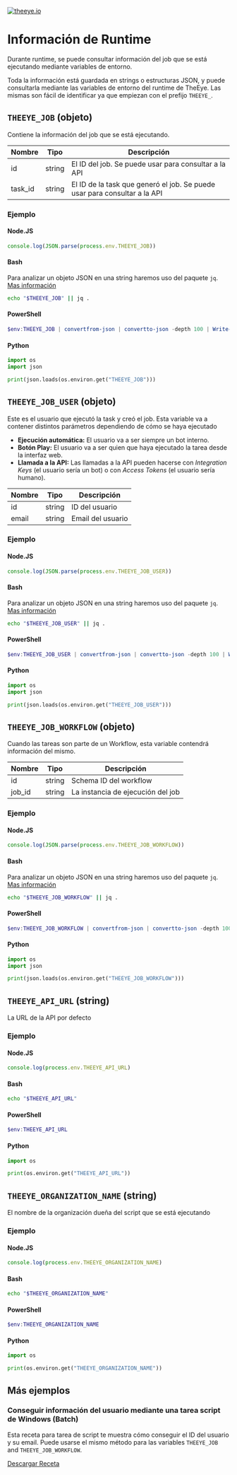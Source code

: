 [![theeye.io](../../images/logo-theeye-theOeye-logo2.png)](https://theeye.io/index.html)

# Información de Runtime

Durante runtime, se puede consultar información del job que se está ejecutando mediante variables de entorno.

Toda la información está guardada en strings o estructuras JSON, y puede consultarla mediante las variables de entorno del runtime de TheEye. Las mismas son fácil de identificar ya que empiezan con el prefijo `THEEYE_`.

## `THEEYE_JOB` (objeto)

Contiene la información del job que se está ejecutando.

| Nombre  | Tipo   | Descripción                                                               |
| ------- | ------ | ------------------------------------------------------------------------- |
| id      | string | El ID del job. Se puede usar para consultar a la API                      |
| task_id | string | El ID de la task que generó el job. Se puede usar para consultar a la API |

### Ejemplo 

<!-- tabs:start -->

#### **Node.JS**

```javascript
console.log(JSON.parse(process.env.THEEYE_JOB))
```

#### **Bash**

Para analizar un objeto JSON en una string haremos uso del paquete `jq`. [Mas información](https://stedolan.github.io/jq/)

```bash
echo "$THEEYE_JOB" || jq .
```

#### **PowerShell**

```powershell
$env:THEEYE_JOB | convertfrom-json | convertto-json -depth 100 | Write-Host
```

#### **Python**

```python
import os
import json

print(json.loads(os.environ.get("THEEYE_JOB")))
```

<!-- tabs:end -->


## `THEEYE_JOB_USER` (objeto)

Este es el usuario que ejecutó la task y creó el job. Esta variable va a contener distintos parámetros dependiendo de cómo se haya ejecutado

* **Ejecución automática:** El usuario va a ser siempre un bot interno.
* **Botón Play:** El usuario va a ser quien que haya ejecutado la tarea desde la interfaz web.
* **Llamada a la API:** Las llamadas a la API pueden hacerse con *Integration Keys* (el usuario sería un bot) o con *Access Tokens* (el usuario sería humano).

| Nombre | Tipo   | Descripción       |
| ------ | ------ | ----------------- |
| id     | string | ID del usuario    |
| email  | string | Email del usuario |

### Ejemplo 

<!-- tabs:start -->

#### **Node.JS**

```javascript
console.log(JSON.parse(process.env.THEEYE_JOB_USER))
```

#### **Bash**

Para analizar un objeto JSON en una string haremos uso del paquete `jq`. [Mas información](https://stedolan.github.io/jq/)

```bash
echo "$THEEYE_JOB_USER" || jq .
```

#### **PowerShell**

```powershell
$env:THEEYE_JOB_USER | convertfrom-json | convertto-json -depth 100 | Write-Host
```

#### **Python**

```python
import os
import json

print(json.loads(os.environ.get("THEEYE_JOB_USER")))
```

<!-- tabs:end -->

## `THEEYE_JOB_WORKFLOW` (objeto)

Cuando las tareas son parte de un Workflow, esta variable contendrá información del mismo.

| Nombre  | Tipo   | Descripción                       |
| ------- | ------ | --------------------------------- |
| id      | string | Schema ID del workflow            |
| job_id  | string | La instancia de ejecución del job |

### Ejemplo 

<!-- tabs:start -->

#### **Node.JS**

```javascript
console.log(JSON.parse(process.env.THEEYE_JOB_WORKFLOW))
```

#### **Bash**

Para analizar un objeto JSON en una string haremos uso del paquete `jq`. [Mas información](https://stedolan.github.io/jq/)

```bash
echo "$THEEYE_JOB_WORKFLOW" || jq .
```

#### **PowerShell**

```powershell
$env:THEEYE_JOB_WORKFLOW | convertfrom-json | convertto-json -depth 100 | Write-Host
```

#### **Python**

```python
import os
import json

print(json.loads(os.environ.get("THEEYE_JOB_WORKFLOW")))
```

<!-- tabs:end -->

## `THEEYE_API_URL` (string)

La URL de la API por defecto

### Ejemplo 

<!-- tabs:start -->

#### **Node.JS**

```javascript
console.log(process.env.THEEYE_API_URL)
```

#### **Bash**

```bash
echo "$THEEYE_API_URL" 
```

#### **PowerShell**

```powershell
$env:THEEYE_API_URL 
```

#### **Python**

```python
import os

print(os.environ.get("THEEYE_API_URL"))
```

<!-- tabs:end -->

## `THEEYE_ORGANIZATION_NAME` (string)

El nombre de la organización dueña del script que se está ejecutando

### Ejemplo 

<!-- tabs:start -->

#### **Node.JS**

```javascript
console.log(process.env.THEEYE_ORGANIZATION_NAME)
```

#### **Bash**

```bash
echo "$THEEYE_ORGANIZATION_NAME" 
```

#### **PowerShell**

```powershell
$env:THEEYE_ORGANIZATION_NAME 
```

#### **Python**

```python
import os

print(os.environ.get("THEEYE_ORGANIZATION_NAME"))
```

<!-- tabs:end -->

## Más ejemplos

###  Conseguir información del usuario mediante una tarea script de Windows (Batch)

Esta receta para tarea de script te muestra cómo conseguir el ID del usuario y su email. Puede usarse el mismo método para las variables `THEEYE_JOB` and `THEEYE_JOB_WORKFLOW`.

[Descargar Receta](https://raw.githubusercontent.com/theeye-io/theeye-docs/master/docs/assets/recipes/check_theeye_env_vars.json)
